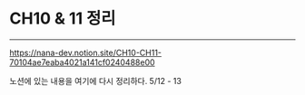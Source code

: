 
# CH10 & 11 정리

---
https://nana-dev.notion.site/CH10-CH11-70104ae7eaba4021a141cf0240488e00

노션에 있는 내용을 여기에 다시 정리하다. 5/12 - 13
